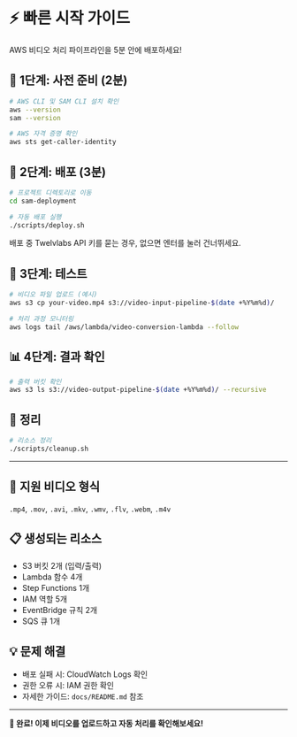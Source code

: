# ⚡ 빠른 시작 가이드

AWS 비디오 처리 파이프라인을 5분 안에 배포하세요!

## 🚀 1단계: 사전 준비 (2분)

```bash
# AWS CLI 및 SAM CLI 설치 확인
aws --version
sam --version

# AWS 자격 증명 확인
aws sts get-caller-identity
```

## 🚀 2단계: 배포 (3분)

```bash
# 프로젝트 디렉토리로 이동
cd sam-deployment

# 자동 배포 실행
./scripts/deploy.sh
```

배포 중 Twelvlabs API 키를 묻는 경우, 없으면 엔터를 눌러 건너뛰세요.

## 🧪 3단계: 테스트

```bash
# 비디오 파일 업로드 (예시)
aws s3 cp your-video.mp4 s3://video-input-pipeline-$(date +%Y%m%d)/

# 처리 과정 모니터링
aws logs tail /aws/lambda/video-conversion-lambda --follow
```

## 📊 4단계: 결과 확인

```bash
# 출력 버킷 확인
aws s3 ls s3://video-output-pipeline-$(date +%Y%m%d)/ --recursive
```

## 🧹 정리

```bash
# 리소스 정리
./scripts/cleanup.sh
```

---

## 🎯 지원 비디오 형식
`.mp4`, `.mov`, `.avi`, `.mkv`, `.wmv`, `.flv`, `.webm`, `.m4v`

## 📋 생성되는 리소스
- S3 버킷 2개 (입력/출력)
- Lambda 함수 4개
- Step Functions 1개
- IAM 역할 5개
- EventBridge 규칙 2개
- SQS 큐 1개

## 💡 문제 해결
- 배포 실패 시: CloudWatch Logs 확인
- 권한 오류 시: IAM 권한 확인
- 자세한 가이드: `docs/README.md` 참조

---

**🎉 완료! 이제 비디오를 업로드하고 자동 처리를 확인해보세요!**
